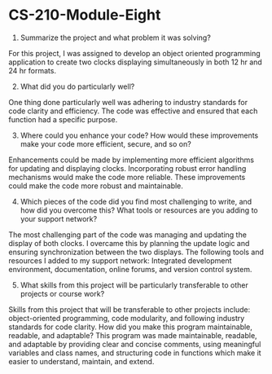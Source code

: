 # CS-210-Module-Eight

1. Summarize the project and what problem it was solving?

For this project, I was assigned to develop an object oriented programming application to create two clocks displaying simultaneously in both 12 hr and 24 hr formats. 

2. What did you do particularly well?

One thing done particularly well was adhering to industry standards for code clarity and efficiency. The code was effective and ensured that each function had a specific purpose.

3. Where could you enhance your code? How would these improvements make your code more efficient, secure, and so on?

Enhancements could be made by implementing more efficient algorithms for updating and displaying clocks. Incorporating robust error handling mechanisms would make the code more reliable. These improvements could make the code more robust and maintainable. 

4. Which pieces of the code did you find most challenging to write, and how did you overcome this? What tools or resources are you adding to your support network?

The most challenging part of the code was managing and updating the display of both clocks. I overcame this by planning the update logic and ensuring synchronization between the two displays. The following tools and resources I added to my support network: Integrated development environment, documentation, online forums, and version control system. 

5. What skills from this project will be particularly transferable to other projects or course work?

Skills from this project that will be transferable to other projects include: object-oriented programming, code modularity, and following industry standards for code clarity. 
How did you make this program maintainable, readable, and adaptable?
This program was made maintainable, readable, and adaptable by providing clear and concise comments, using meaningful variables and class names, and structuring code in functions which make it easier to understand, maintain, and extend. 

